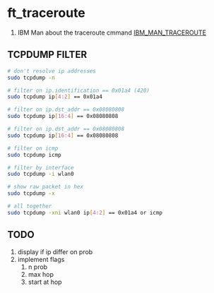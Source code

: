 # ft_traceroute

1. IBM Man about the traceroute cmmand
   [IBM_MAN_TRACEROUTE](https://www.ibm.com/docs/fr/power8?topic=commands-traceroute-command)

## TCPDUMP FILTER

```sh
# don't resolve ip addresses
sudo tcpdump -n

# filter on ip.identification == 0x01a4 (420)
sudo tcpdump ip[4:2] == 0x01a4

# filter on ip.dst_addr == 0x08080808
sudo tcpdump ip[16:4] == 0x08080808

# filter on ip.dst_addr == 0x08080808
sudo tcpdump ip[16:4] == 0x08080808

# filter on icmp
sudo tcpdump icmp

# filter by interface
sudo tcpdump -i wlan0

# show raw packet in hex
sudo tcpdump -x

# all together
sudo tcpdump -xni wlan0 ip[4:2] == 0x01a4 or icmp
```

## TODO

1. display if ip differ on prob
1. implement flags
   1. n prob
   1. max hop
   1. start at hop
